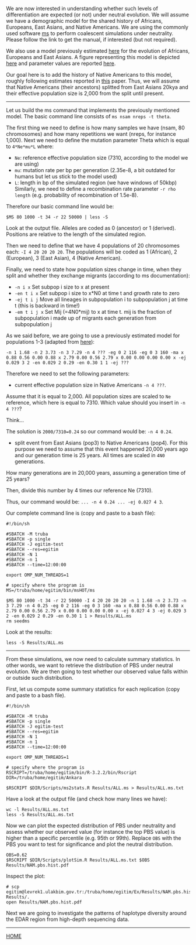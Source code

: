 
We are now interested in understanding whether such levels of differentiation are expected (or not) under neutral evolution.
We will assume we have a demographic model for the shared history of Africans, Europeans, East Asians, and Native Americans.
We are using the commonly used software [ms](http://home.uchicago.edu/rhudson1/source/mksamples.html) to perform coalescent simulations under neutrality.
Please follow the link to get the manual, if interested (but not required).

We also use a model previously estimated [here](http://journals.plos.org/plosgenetics/article?id=10.1371/journal.pgen.1000695) for the evolution of Africans, Europeans and East Asians.
A figure representing this model is depicted [here](https://github.com/mfumagalli/Weggis/tree/master/Files/gutenkunst.png) and parameter values are reported [here](https://github.com/mfumagalli/Weggis/tree/master/Files/gutenkunst_table.png).

Our goal here is to add the history of Native Americans to this model, roughly following estimates reported in [this](http://www.ncbi.nlm.nih.gov/pubmed/26198033) paper.
Thus, we will assume that Native Americans (their ancestors) splitted from East Asians 20kya and their effective population size is 2,000 from the split until present.

----------------------------------------

Let us build the ms command that implements the previously mentioned model.
The basic command line consists of `ms nsam nreps -t theta`.

The first thing we need to define is how many samples we have (nsam, 80 chromosomes) and how many repetitions we want (nreps, for instance 1,000).
Next we need to define the mutation parameter Theta which is equal to `4*Ne*mu*L` where:
* `Ne`: reference effective population size (7310, according to the model we are using)
* `mu`: mutation rate per bp per generation (2.35e-8, a bit outdated for humans but let us stick to the model used)
* `L`: length in bp of the simulated region (we have windows of 50kbp)
Similarly, we need to define a recombination rate parameter `-r rho length` (e.g. probability of recombination of 1.5e-8).

Therefore our basic command line would be:
```
$MS 80 1000 -t 34 -r 22 50000 | less -S
```
Look at the output file. Alleles are coded as 0 (ancestor) or 1 (derived).
Positions are relative to the length of the simulated region.

Then we need to define that we have 4 populations of 20 chromosomes each: `-I 4 20 20 20 20`.
The populations will be coded as 1 (African), 2 (European), 3 (East Asian), 4 (Native American).

Finally, we need to state how population sizes change in time, when they split and whether they exchange migrants (according to ms documentation):
* `-n i x` Set subpop i size to x at present
* `-en t i x` Set subpop i size to x*N0 at time t and growth rate to zero
* `-ej t i j` Move all lineages in subpopulation i to subpopulation j at time t (this is backward in time!)
* `-em t i j x` Set Mij (=4N0*mij) to x at time t. mij is the fraction of subpopulation i made up of migrants each generation from subpopulation j

As we said before, we are going to use a previously estimated model for populations 1-3 (adapted from [here](http://gutengroup.mcb.arizona.edu/Publications/Gutenkunst2009-Supp.pdf)):
```
-n 1 1.68 -n 2 3.73 -n 3 7.29 -n 4 ??? -eg 0 2 116 -eg 0 3 160 -ma x 0.88 0.56 0.00 0.88 x 2.79 0.00 0.56 2.79 x 0.00 0.00 0.00 0.00 x -ej 0.029 3 2 -en 0.029 2 0.29 -en 0.30 1 1 -ej ???
```

Therefore we need to set the following parameters:
* current effective population size in Native Americans `-n 4 ???`.

Assume that it is equal to 2,000. All population sizes are scaled to `Ne` reference, which here is equal to 7310.
Which value should you insert in `-n 4 ???`?

Think...

The solution is `2000/7310=0.24` so our command would be: `-n 4 0.24`.

* split event from East Asians (pop3) to Native Americans (pop4).
For this purpose we need to assume that this event happened 20,000 years ago and our generation time is 25 years.
All times are scaled in `4N0` generations.

How many generations are in 20,000 years, assuming a generation time of 25 years?

Then, divide this number by 4 times our reference Ne (7310).

Thus, our command would be: `... -n 4 0.24 ... -ej 0.027 4 3`.

Our complete command line is (copy and paste to a bash file):
```
#!/bin/sh

#SBATCH -M truba
#SBATCH -p single
#SBATCH -J egitim-test
#SBATCH --res=egitim
#SBATCH -N 1
#SBATCH -n 1
#SBATCH --time=12:00:00

export OMP_NUM_THREADS=1

# specify where the program is
MS=/truba/home/egitim/bin/msHOT/ms

$MS 80 1000 -t 34 -r 22 50000 -I 4 20 20 20 20 -n 1 1.68 -n 2 3.73 -n 3 7.29 -n 4 0.25 -eg 0 2 116 -eg 0 3 160 -ma x 0.88 0.56 0.00 0.88 x 2.79 0.00 0.56 2.79 x 0.00 0.00 0.00 0.00 x -ej 0.027 4 3 -ej 0.029 3 2 -en 0.029 2 0.29 -en 0.30 1 1 > Results/ALL.ms
rm seedms
```
Look at the results:
```
less -S Results/ALL.ms
```

------------------------------------------------------------------------

From these simulations, we now need to calculate summary statistics.
In other words, we want to retrieve the distribution of PBS under neutral evolution.
We are then going to test whether our observed value falls within or outside such distribution.

First, let us compute some summary statistics for each replication (copy and paste to a bash file).
```
#!/bin/sh

#SBATCH -M truba
#SBATCH -p single
#SBATCH -J egitim-test
#SBATCH --res=egitim
#SBATCH -N 1
#SBATCH -n 1
#SBATCH --time=12:00:00

export OMP_NUM_THREADS=1

# specify where the program is
RSCRIPT=/truba/home/egitim/bin/R-3.2.2/bin/Rscript
DIR=/truba/home/egitim/Ankara

$RSCRIPT $DIR/Scripts/ms2stats.R Results/ALL.ms > Results/ALL.ms.txt
```
Have a look at the output file (and check how many lines we have):
```
wc -l Results/ALL.ms.txt
less -S Results/ALL.ms.txt
```

Now we can plot the expected distribution of PBS under neutrality and assess whether our observed value (for instance the top PBS value) is higher than a specific percentile (e.g. 95th or 99th).
Replace `OBS` with the PBS you want to test for significance and plot the neutral distribution.
```
OBS=0.62
$RSCRIPT $DIR/Scripts/plotSim.R Results/ALL.ms.txt $OBS Results/NAM.pbs.hist.pdf
```
Inspect the plot:
```
# scp egitim@levrek1.ulakbim.gov.tr:/truba/home/egitim/Ex/Results/NAM.pbs.hist.pdf Results/.
open Results/NAM.pbs.hist.pdf
```

Next we are going to investigate the patterns of haplotype diversity around the EDAR region from high-depth sequencing data.

------------------------

[HOME](https://github.com/mfumagalli/Ankara)


